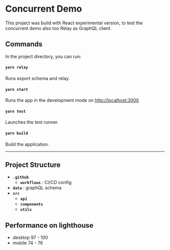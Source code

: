 # Concurrent Demo

This project was build with React experimental version, to test the concurrent demo also too Relay as GraphQL client.

## Commands

In the project directory, you can run:

#### `yarn relay`

Runs export schema and relay.

#### `yarn start`

Runs the app in the development mode on
[http://localhost:3000](http://localhost:3000)

#### `yarn test`

Launches the test runner.

#### `yarn build`

Build the application.

---

## Project Structure

- **`.github`**
  - **`workflows`** : CI/CD config
- **`data`** : graphQL schema
- **`src`**
  - **`api`**
  - **`components`**
  - **`utils`**

## Performance on lighthouse

- desktop 97 - 100
- mobile 74 - 76
